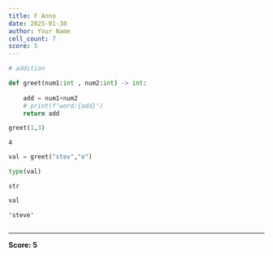 ```yaml
---
title: F Anno
date: 2025-01-30
author: Your Name
cell_count: 7
score: 5
---
```


```python
# addition
```


```python
def greet(num1:int , num2:int) -> int:
    
    add = num1+num2
    # print(f'word:{add}')
    return add
```


```python
greet(1,3)
```




    4




```python
val = greet("stev","e")
```


```python
type(val)
```




    str




```python
val
```




    'steve'




```python

```


---
**Score: 5**
